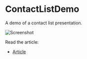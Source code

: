 ContactListDemo
===============

A demo of a contact list presentation.

![Screenshot](http://www.codeproject.com/KB/custom-controls/765398/screenshot.png)

Read the article: 
- [Article]

[Article]: http://www.codeproject.com/Articles/765398/Building-a-Reasonable-Looking-Contact-List-Web-Pag

